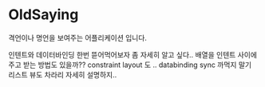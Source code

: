 # OldSaying
격언이나 명언을 보여주는 어플리케이션 입니다. 

인텐트와 데이터바인딩 한번 뜯어먹어보자 좀 자세히 알고 싶다..
배열을 인텐트 사이에 주고 받는 방법도 있을까??
constraint layout 도 ..
databinding sync 까먹지 말기
리스트 뷰도 차라리 자세히 설명하지.. 
